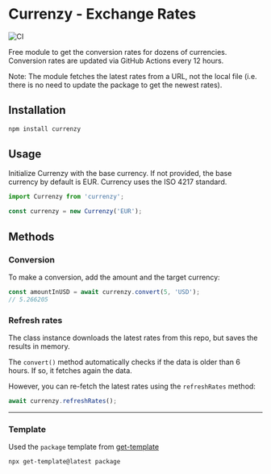 # Currenzy - Exchange Rates
![CI](https://github.com/currenzy/currenzy/actions/workflows/ci.yml/badge.svg)

Free module to get the conversion rates for dozens of currencies. Conversion rates are updated via GitHub Actions every 12 hours.

Note: The module fetches the latest rates from a URL, not the local file (i.e. there is no need to update the package to get the newest rates).

## Installation
```sh
npm install currenzy
```

## Usage
Initialize Currenzy with the base currency. If not provided, the base currency by default is EUR. Currency uses the ISO 4217 standard.

```js
import Currenzy from 'currenzy';

const currenzy = new Currenzy('EUR');
```

## Methods
### Conversion
To make a conversion, add the amount and the target currency:

```js
const amountInUSD = await currenzy.convert(5, 'USD');
// 5.266205
```

### Refresh rates
The class instance downloads the latest rates from this repo, but saves the results in memory.

The `convert()` method automatically checks if the data is older than 6 hours. If so, it fetches again the data.

However, you can re-fetch the latest rates using the `refreshRates` method:

```js
await currenzy.refreshRates();
```

----

### Template
Used the `package` template from [get-template](https://github.com/suchlab/package-template)

```sh
npx get-template@latest package
````
